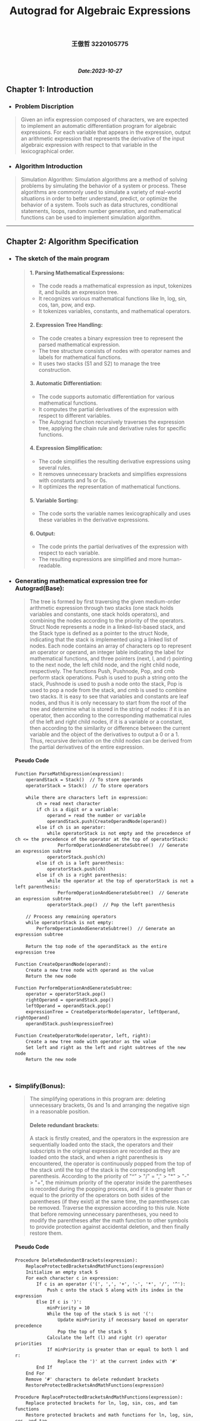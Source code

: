 <br/>
<br/> 
<br/>
<br/> 
<br/>
<br/> 

# <center>Autograd for Algebraic Expressions</center>
<br/>

### <center>王傲哲 3220105775</center>
<br/>

##### <center>Date:2023-10-27</center>
<div STYLE="page-break-after: always;"></div>

## **Chapter 1:    Introduction**

* ### Problem Discription
> Given an infix expression composed of characters, we are expected to implement an automatic differentiation program for algebraic expressions. For each variable that appears in the expression, output an arithmetic expression that represents the derivative of the input algebraic expression with respect to that variable in the lexicographical order.
* ### Algorithm Introduction
> Simulation Algorithm: Simulation algorithms are a method of solving problems by simulating the behavior of a system or process. These algorithms are commonly used to simulate a variety of real-world situations in order to better understand, predict, or optimize the behavior of a system. Tools such as data structures, conditional statements, loops, random number generation, and mathematical functions can be used to implement simulation algorithm.

***

## **Chapter 2:    Algorithm Specification**
* ### The sketch of the main program
	> #### 1. Parsing Mathematical Expressions:
	> * The code reads a mathematical expression as input, tokenizes it, and builds an expression tree.
	> * It recognizes various mathematical functions like ln, log, sin, cos, tan, pow, and exp.
	> * It tokenizes variables, constants, and mathematical operators.
	> #### 2. Expression Tree Handling:
	> * The code creates a binary expression tree to represent the parsed mathematical expression.
	> * The tree structure consists of nodes with operator names and labels for mathematical functions.
	> * It uses two stacks (S1 and S2) to manage the tree construction.
	> #### 3. Automatic Differentiation:
	> * The code supports automatic differentiation for various mathematical functions.
	> * It computes the partial derivatives of the expression with respect to different variables.
	> * The Autograd function recursively traverses the expression tree, applying the chain rule and derivative rules for specific functions.
	> #### 4. Expression Simplification:
	> * The code simplifies the resulting derivative expressions using several rules.
	> * It removes unnecessary brackets and simplifies expressions with constants and 1s or 0s.
	> * It optimizes the representation of mathematical functions.
	> #### 5. Variable Sorting:
	> * The code sorts the variable names lexicographically and uses these variables in the derivative expressions.
	> #### 6. Output:
	> * The code prints the partial derivatives of the expression with respect to each variable.
	> * The resulting expressions are simplified and more human-readable.
* ### Generating mathematical expression tree for Autograd(Base):
    > The tree is formed by first traversing the given medium-order arithmetic expression through two stacks (one stack holds variables and constants, one stack holds operators), and combining the nodes according to the priority of the operators. Struct Node represents a node in a linked-list-based stack, and the Stack type is defined as a pointer to the struct Node, indicating that the stack is implemented using a linked list of nodes. Each node contains an array of characters op to represent an operator or operand, an integer lable indicating the label for mathematical functions, and three pointers (next, l, and r) pointing to the next node, the left child node, and the right child node, respectively. The functions Push, Pushnode, Pop, and cmb perform stack operations. Push is used to push a string onto the stack, Pushnode is used to push a node onto the stack, Pop is used to pop a node from the stack, and cmb is used to combine two stacks. It is easy to see that variables and constants are leaf nodes, and thus it is only necessary to start from the root of the tree and determine what is stored in the string of nodes: if it is an operator, then according to the corresponding mathematical rules of the left and right child nodes, if it is a variable or a constant, then according to the similarity or difference between the current variable and the object of the derivatives to output a 0 or a 1. Thus, recursive derivation on the child nodes can be derived from the partial derivatives of the entire expression.

	#### Pseudo Code
	```
	Function ParseMathExpression(expression):
		operandStack = Stack()  // To store operands
		operatorStack = Stack()  // To store operators

		while there are characters left in expression:
			ch = read next character
			if ch is a digit or a variable:
				operand = read the number or variable
				operandStack.push(CreateOperandNode(operand))
			else if ch is an operator:
				while operatorStack is not empty and the precedence of ch <= the precedence of the operator at the top of operatorStack:
					PerformOperationAndGenerateSubtree()  // Generate an expression subtree
				operatorStack.push(ch)
			else if ch is a left parenthesis:
				operatorStack.push(ch)
			else if ch is a right parenthesis:
				while the operator at the top of operatorStack is not a left parenthesis:
					PerformOperationAndGenerateSubtree()  // Generate an expression subtree
				operatorStack.pop()  // Pop the left parenthesis

		// Process any remaining operators
		while operatorStack is not empty:
			PerformOperationAndGenerateSubtree()  // Generate an expression subtree

		Return the top node of the operandStack as the entire expression tree

	Function CreateOperandNode(operand):
		Create a new tree node with operand as the value
		Return the new node

	Function PerformOperationAndGenerateSubtree:
		operator = operatorStack.pop()
		rightOperand = operandStack.pop()
		leftOperand = operandStack.pop()
		expressionTree = CreateOperatorNode(operator, leftOperand, rightOperand)
		operandStack.push(expressionTree)

	Function CreateOperatorNode(operator, left, right):
		Create a new tree node with operator as the value
		Set left and right as the left and right subtrees of the new node
		Return the new node
	```

<br/>

* ### Simplify(Bonus):
    > The simplifying operations in this program are: deleting unnecessary brackets, 0s and 1s and arranging the negative sign in a reasonable position.
	> #### Delete redundant brackets:
	> A stack is firstly created, and the operators in the expression are sequentially loaded onto the stack, the operators and their subscripts in the original expression are recorded as they are loaded onto the stack, and when a right parenthesis is encountered, the operator is continuously popped from the top of the stack until the top of the stack is the corresponding left parenthesis. According to the priority of "^" > "/" = "," > "*" > "-" > "+", the minimum priority of the operator inside the parentheses is recorded during the popping process, and if it is greater than or equal to the priority of the operators on both sides of the parentheses (if they exist) at the same time, the parentheses can be removed. Traverse the expression according to this rule. Note that before removing unnecessary parentheses, you need to modify the parentheses after the math function to other symbols to provide protection against accidental deletion, and then finally restore them.

	#### Pseudo Code
	```
	Procedure DeleteRedundantBrackets(expression):
		ReplaceProtectedBracketsAndMathFunctions(expression)
		Initialize an empty stack S
		For each character c in expression:
			If c is an operator ('(', ',', '+', '-', '*', '/', '^'):
				Push c onto the stack S along with its index in the expression
			Else If c is ')':
				minPriority = 10
				While the top of the stack S is not '(':
					Update minPriority if necessary based on operator precedence
					Pop the top of the stack S
				Calculate the left (l) and right (r) operator priorities
				If minPriority is greater than or equal to both l and r:
					Replace the ')' at the current index with '#'
			End If
		End For
		Remove '#' characters to delete redundant brackets
		RestoreProtectedBracketsAndMathFunctions(expression)

	Procedure ReplaceProtectedBracketsAndMathFunctions(expression):
		Replace protected brackets for ln, log, sin, cos, and tan functions
		Restore protected brackets and math functions for ln, log, sin, cos, and tan

	Procedure RestoreProtectedBracketsAndMathFunctions(expression):
		Replace '$' with '('
		Replace '`' with ')'
		Replace '??' with 'ln'
		Replace '~~~' with 'log'
		Replace '!!!' with 'sin'
		Replace '@@@' with 'cos'
		Replace '???' with 'tan'
	```
	> #### Delete redundant 0s:
	> First find the subscript of 0 in the string, assign it to two variables idl and idr. These two subscripts are traversed to the left and to the right until the scanning to "+", "-" or "(" (for idl) and ")" (for idr) to stop traversing, so as to determine the left and right ranges of the deleted portion of the string, and then finally cover the string can be done. In the process of deletion if the expression "()" case, it will be changed to "0", and then carry out an operation to delete unnecessary 0. Note that before deleting unnecessary zeros you need to modify the 0s in the constants to other characters to protect against accidental deletion, and then finally restore them.
	#### Pseudo Code
	```
	Procedure DeleteRedundantZeros(expression):
		While the expression contains "0":
			If the "0" is part of a constant:
				Protect it with another character ('$')
				Continue
			End If
			Set a flag to indicate changes (flag = 1)
			Find the left and right boundaries for the "0" (idl and idr)
			While idl >= 0 and not an operator ('+', '-' before '(') or '(':
				Skip nested brackets if necessary
				Move idl to the left
			End While
			While idr < length of expression and not an operator ('+', '-' before ')') or ')':
				Skip nested brackets if necessary
				Move idr to the right
			End While
			If both idl and idr are within bounds:
				If idl is '(':
					If idr is '+':
						Remove "0" and everything between idl and idr
					Else:
						Remove "0" and everything between idl and idr, including idr
				Else:
					Remove everything between idl and idr
			Else If idl < 0:
				If idr is '+':
					Remove "0" and everything after idr
				Else If idr is ')':
					Replace idr with '0', then remove "0" and everything before idr
				Else:
					Remove "0" and everything after idr
			Else If idr is beyond the end of the expression:
				Remove everything from idl to the end of the expression
			End If
		End While
		While the expression contains "()":
			Set a flag to indicate changes (flag = 1)
			Replace "()" with "0" and delete redundant "0"
		End While
		Replace protected "0" characters ('$') with "0"
	End Procedure
	```
	> #### Delete redundant 1s:
	> Find the subscript of 1 in the string in turn, determine whether its left side is a multiplication or division sign, if so it can be deleted together with 1; determine whether its right side is a multiplication sign and the left side is not a multiplication or division sign, if so it can be deleted together with 1. Note that before deleting unnecessary zeros you need to modify the 1s in the constants to other characters to protect against accidental deletion, and then finally restore them.
	#### Pseudo Code
	```
	Procedure DeleteRedundantOnes(expression):
		While the expression contains "1":
			If the "1" is part of a constant:
				Protect it with another character ('$')
				Continue
			End If
			Find the left and right boundaries for the "1" (idl and idr)
			If idl is preceded by '*' or '/', move it to the left
			If idr is immediately after idl and idr contains '*', move idr to the right
			If idl and idr are not adjacent:
				Set a flag to indicate changes (flag = 1)
				Remove everything between idl and idr
			Else:
				Protect the "1" with another character ('$')
			End If
		End While
		Replace protected "1" characters ('$') with "1"
	End Procedure
	```
    
<br/>

* ### Autograd with Mathematical Functions(Bonus):
    > In the process of generating the tree, if a mathematical function is recognized, the expression in the mathematical function is formed into a separate tree, and the root node of this subtree is labeled, so that the mathematical function can be recognized, the corresponding mathematical symbols added, and the corresponding rules of derivation applied in the subsequent derivation, and then this subtree is connected to the main tree. For the case of mathematical functions nested mathematical functions, this program, in order to avoid the original label being covered, treats the atomic tree as 1* (atomic tree) and records it as a new atomic tree, setting the label of the * node as the label corresponding to the current mathematical function.

	#### Pseudo Code
	```
	Procedure Autograd(expressionTree, independentVariable):
		if expressionTree is NULL:
			return

		operator = expressionTree.op
		label = expressionTree.label
		if label == 0:  // Leaf node or operation
			if operator is an arithmetic operator:
				left_derivative = Autograd(expressionTree.left, independentVariable)
				right_derivative = Autograd(expressionTree.right, independentVariable)
				
				if operator is '+':
					input('(')
					left_derivative
					input('+')
					right_derivative
					input(')')
				else if operator is '-':
					input('(')
					left_derivative
					input('-')
					right_derivative
					input(')')
				else if operator is '*':
					input('(')
					left_derivative
					input('*(')
					inorder(expressionTree.right)
					input(')+(')
					Autograd(expressionTree.left, independentVariable)
					input('*(')
					right_derivative
					input(')')
					input(')')
				else if operator is '/':
					input('((')
					left_derivative
					input('*(')
					inorder(expressionTree.right)
					input(')-(')
					Autograd(expressionTree.left, independentVariable)
					input('*(')
					right_derivative
					input('))/(')
					inorder(expressionTree.right)
					input(')^2')
				else if operator is '^':
					input('(')
					right_derivative
					input('*')
					inorder(expressionTree.left)
					input('^(')
					inorder(expressionTree.right)
					input(')')
				else:  // Derivative of other variables or constants
					input('0')
			else if operator is independentVariable:  // Derivative of the independent variable
				input('1')
			else:  // Handle other functions here
				// Define the derivative rules for specific functions
				// For example, if it's a sine function, apply the derivative rule for sine
				// For other functions, apply their respective derivative rules
		else:  // Mathematical function node
			// Handle mathematical functions separately
			// Apply the derivative rules for different functions
	```
***

## **Chapter 3:    Testing Results**
> * The correctness of this program can be demonstrated by the output of the derivation of the test samples.

> |Test Samples|Output Result|Test Judging and Instructions|
> |---|---|---|
> |a+b|![](image.png)|correct|
> |a-b|![](image-1.png)|correct|
> |a*b|![](image-2.png)|correct|
> |a/b|![](image-3.png)|correct </br> Final simplified result: </br> a: 1/b </br> b: (-a)/b^2|
> |a^b|![](image-4.png)|correct|
> |ln(a)|![](image-5.png)|correct|
> |log(a,b)|![](image-6.png)|correct|
> |sin(a)|![](image-7.png)|correct|
> |cos(a)|![](image-8.png)|correct|
> |tan(a)|![](image-9.png)|correct|
> |pow(a,b)|![](image-10.png)|correct|
> |exp(a)|![](image-11.png)|correct|
> |a+b^c*d|![](1.png)|correct|
> |a+b^c*d|![](2.png)|correct </br> Final simplified result: </br> a: 10 * b - 2^a / a^2 + 2^a * ln(2) / a </br> b: a*10|
> |xx^2 / xy * xy + a^a|![](3.png)|correct </br> Final simplified result: </br> a: a^a*(1+ln(a)) </br> xx: 2*xx </br> xy: 0|
> |x*ln(y)|![](4.png)|correct|
> |x * ln(x * y) + y * cos(x) + y * sin(2 * x)|![](5.png)|correct|
> |log(a,b)/log(c,a)|![](6.png)|correct|

## **Chapter 4:    Analysis and Comments**

> ### Complexity Analysis 
> #### The time complexity is O(N):
> * Expression parsing: The program first parses the input mathematical expression and builds the expression tree. The time complexity of the parsing process is proportional to the length of the expression, since each operator is only in and out of the stack twice, and each variable and constant is only in and out of the stack once. Assuming the length of the expression is N, the time complexity of this part is O(N).
> * Finding the partial derivatives: Computing the partial derivatives for each variable is a recursive operation. For each variable, the program needs to traverse the expression tree and generate a new expression. The time complexity of traversing the tree is proportional to the number of nodes in the tree. Assuming that the number of nodes in the tree is M (since the leaf nodes of the tree are variables or constants consisting of at least one character, so M < N), the time complexity of this part is O(M) for each variable. Assuming that the number of variables is K, the individual variables occupy the leaf nodes of the tree, which is much smaller than the total number of nodes in the tree, M, and even smaller than the length of the expression, N, and thus the total time complexity of this part of the process is O(M*K), which can be approximated as O(N).
> * Simplifying the expression: Simplifying the expression requires traversing the expression string, so the time complexity of this part is O(N).
> * The algorithm of bubbling sort is used to sort the variable names. Although the algorithm is O(N^2) time complexity, the number of variables K is much smaller than the length of the expression N, so the time complexity of this part does not have much effect on the total time complexity of the program.
> * In summary, the time complexity is O(N).
></br>
> #### The space complexity is O(N):
> * Expression Tree: The program needs to construct an expression tree to represent the input mathematical expression. The number of nodes M of the expression tree depends on the length of the expression N. Usually M < N, so the space complexity of this part is O(N).
> * Stack: The program uses a stack to store intermediate computation results and operators. The space complexity of the stack depends on the maximum depth of the stack, depending on the complexity of the expression, but its maximum depth does not exceed the length of the expression N. Therefore, the space complexity of this part can be approximated as O(N).
> * String Arrays: The program uses string arrays several times to store intermediate results and final output. The space complexity of the strings depends on the length of the strings, which does not exceed the length N of the original input math expression, so the space complexity of this part is O(N).
>

> #### Program Comments
> The main functions of this automatic derivation program include parsing mathematical expressions through a double stack, generating an abstract syntax tree for the expression, recursively deriving the expression through the tree, and simplifying the result of the derivation. On this basis, this program also adds part of the mathematical function processing, because the name of the mathematical function is not very convenient as a separate node in the tree, so I recorded the occurrence of mathematical functions by means of labels, which is regarded as a special class of operators, and the sub-tree under the labels is given special rules of derivation, which not only makes the structure of the tree more succinct, but also avoids the conflict between mathematical functions and the original principle of recursive derivation. This not only makes the tree structure more concise and clear, but also avoids the conflict between math functions and the original recursive principle.
***

## **Appendix:    Source Code (in C)**
```c
#include <stdio.h>

char v[100][100];//the names of variables
int vid=0;//the number of variables
char ep[1000];//mathematical expression
int flag;//determine if the expression has been simplified

int cmp(char a,char b)//set and compare the priority of operators: '^' > '*' = '/' > '+' = '-' > ',' > '('
{
	int wa,wb;
	if(a=='^')wa=3;
	else if(a=='*'||a=='/')wa=2;
	else if(a=='+'||a=='-')wa=1;
	else if(a==',')wa=0;
	else if(a=='(')wa=-1;
	if(b=='^')wb=3;
	else if(b=='*'||b=='/')wb=2;
	else if(b=='+'||b=='-')wb=1;
	else if(b==',')wb=0;
	else if(b=='(')wb=-1;
	return wa<=wb?1:0;
}

struct Node;
typedef struct Node* Stack;//set the struct of the tree & stack
struct Node
{
	char op[100];//the name of operators and variables
	int lable;//the lable of mathematical functions:ln--1 log--2 pow--3 exp--4 sin--5 cos--6 tan--7
	Stack next;//next node
	Stack l;//left child node
	Stack r;//right child node
};

void Push(char x[],Stack S)//push the string onto the stack
{
    Stack tmp=malloc(sizeof(struct Node));
	tmp->l=NULL;
	tmp->r=NULL;
    strcpy(tmp->op,x);
	tmp->lable=0;
    tmp->next=S->next;
    S->next=tmp;
}

void Pushnode(Stack x,Stack S)//push the node onto the stack
{
	x->next=S->next;
	S->next=x;
}

void Pop(Stack S)
{
    S->next=S->next->next;
}

void cmb(Stack S1,Stack S2)//combine S1 and S2
{
	Stack tmp=malloc(sizeof(struct Node));
	strcpy(tmp->op,S2->next->op);//take the top node of the S2 stack as the parent node
	Pop(S2);
	tmp->lable=0;
	tmp->r=S1->next;//take the top two nodes of the S1 stack as the right and left child nodes respectively
	if(S1->next)Pop(S1);
	tmp->l=S1->next;
	if(S1->next)Pop(S1);
	Pushnode(tmp,S1);//push the composed binary tree onto the S1 stack
}

int isdigit(char num[])//determine if the string consists of numbers
{
	for(int i=0;i<strlen(num);i++)
		if(!(num[i]>='0'&&num[i]<='9'))return 0;
	return 1;
}

int exist(char num[],char v[][100])//determine if the variable name has been recorded
{
	for(int i=0;i<vid;i++)
		if(strcmp(num,v[i])==0)return 1;
	return 0;
}

Stack bigmathtree(Stack t,int lable)//using 1 * (the nested math functions) to deal with the root node of subtree
{
	Stack T=malloc(sizeof(struct Node));
	strcpy(T->op,"*");
	T->r=t;
	T->lable=lable;
	T->l=malloc(sizeof(struct Node));
	strcpy(T->l->op,"1");
	T->l->lable=0;
	T->l->l=NULL;
	T->l->r=NULL;
	return T;
}

Stack mathtree()//generate separate subtree for expressions within mathematical functions
{
	Stack S1=malloc(sizeof(struct Node));//store variables and constants
	Stack S2=malloc(sizeof(struct Node));//store operators
	S1->next=NULL;
	S2->next=NULL;
	char s[100]="(";
	Push(s,S2);
	int bracket=1;//record whether nested brackets occur
	char ch=getchar();
	while(ch!=')'||bracket!=1)//read until the end of the math expression
	{
		if(ch>='a'&&ch<='z'||ch>='A'&&ch<='Z'||ch>='0'&&ch<='9')
		//read data in the same way as the following function createtree()
		{
			char num[100];
			int id=0;
			num[id++]=ch;
			ch=getchar();
			while(ch>='a'&&ch<='z'||ch>='A'&&ch<='Z'||ch>='0'&&ch<='9')
			{
				num[id++]=ch;
				ch=getchar();
			}
			num[id]='\0';

			if(strcmp(num,"ln")==0||strcmp(num,"log")==0||strcmp(num,"sin")==0||strcmp(num,"cos")==0||strcmp(num,"tan")==0||strcmp(num,"pow")==0||strcmp(num,"exp")==0)
			//if a mathematical function is scanned, a separate subtree is generated.
			{
				Stack t=mathtree();
				if(strcmp(num,"ln")==0)
				{
					if(t->lable!=0)//the case of nested mathematical functions
						t=bigmathtree(t,1);
					else t->lable=1;
				}
				else if(strcmp(num,"log")==0)
				{
					if(t->lable!=0)
						t=bigmathtree(t,2);
					else t->lable=2;
				}
				else if(strcmp(num,"pow")==0)
				{
					if(t->lable!=0)
						t=bigmathtree(t,3);
					else t->lable=3;
				}
				else if(strcmp(num,"exp")==0)
				{
					if(t->lable!=0)
						t=bigmathtree(t,4);
					else t->lable=4;
				}
				else if(strcmp(num,"sin")==0)
				{
					if(t->lable!=0)
						t=bigmathtree(t,5);
					else t->lable=5;
				}
				else if(strcmp(num,"cos")==0)
				{
					if(t->lable!=0)
						t=bigmathtree(t,6);
					else t->lable=6;
				}
				else if(strcmp(num,"tan")==0)
				{
					if(t->lable!=0)
						t=bigmathtree(t,7);
					else t->lable=7;
				}
				Pushnode(t,S1);
				ch=getchar();
				continue;
			}
			if(!isdigit(num)&&!exist(num,v))strcpy(v[vid++],num);//determine if the variable name has been recorded or is a constant
			Push(num,S1);
		}
		else
		{
			if(ch=='(')//push the left bracket onto the stack directly
			{
				char s[100];
				s[0]=ch;
				s[1]='\0';
				Push(s,S2);
				bracket++;
			}
			else if(ch==')')//find the corresponding left bracket
			{
				while(S2->next->op[0]!='(')
					cmb(S1,S2);//perform a combining operation before finding
				Pop(S2);
				bracket--;
			}
			else
			{
				while(S2->next&&cmp(ch,S2->next->op[0]))
				//if the priority of the new operator is less than or equal to the priority of the S2 top-of-stack operator, then the combine operation is performed.
					cmb(S1,S2);
				char s[100];
				s[0]=ch;
				s[1]='\0';
				Push(s,S2);
			}
			ch=getchar();
		}
	}
	while(S2->next->op[0]!='(')//read until the beginning of the math expression
		cmb(S1,S2);
	return S1->next;
}

Stack createtree()
{
	char ch=getchar();
	Stack S1=malloc(sizeof(struct Node));//store variables and constants
	Stack S2=malloc(sizeof(struct Node));//store operators
	S1->next=NULL;
	S2->next=NULL;
	while(ch!='\n')
	{
		if(ch>='a'&&ch<='z'||ch>='A'&&ch<='Z'||ch>='0'&&ch<='9')
		//The following comment details are similar to the above function mathtree().
		{
			char num[100];
			int id=0;
			num[id++]=ch;
			ch=getchar();
			while(ch>='a'&&ch<='z'||ch>='A'&&ch<='Z'||ch>='0'&&ch<='9')
			{
				num[id++]=ch;
				ch=getchar();
			}
			num[id]='\0';

			if(strcmp(num,"ln")==0||strcmp(num,"log")==0||strcmp(num,"sin")==0||strcmp(num,"cos")==0||strcmp(num,"tan")==0||strcmp(num,"pow")==0||strcmp(num,"exp")==0)
			{
				Stack t=mathtree();
				if(strcmp(num,"ln")==0)
				{
					if(t->lable!=0)
						t=bigmathtree(t,1);
					else t->lable=1;
				}
				else if(strcmp(num,"log")==0)
				{
					if(t->lable!=0)
						t=bigmathtree(t,2);
					else t->lable=2;
				}
				else if(strcmp(num,"pow")==0)
				{
					if(t->lable!=0)
						t=bigmathtree(t,3);
					else t->lable=3;
				}
				else if(strcmp(num,"exp")==0)
				{
					if(t->lable!=0)
						t=bigmathtree(t,4);
					else t->lable=4;
				}
				else if(strcmp(num,"sin")==0)
				{
					if(t->lable!=0)
						t=bigmathtree(t,5);
					else t->lable=5;
				}
				else if(strcmp(num,"cos")==0)
				{
					if(t->lable!=0)
						t=bigmathtree(t,6);
					else t->lable=6;
				}
				else if(strcmp(num,"tan")==0)
				{
					if(t->lable!=0)
						t=bigmathtree(t,7);
					else t->lable=7;
				}
				Pushnode(t,S1);
				ch=getchar();
				continue;
			}
			if(!isdigit(num)&&!exist(num,v))strcpy(v[vid++],num);
			Push(num,S1);
		}
		else
		{
			if(ch=='(')
			{
				char s[100];
				s[0]=ch;
				s[1]='\0';
				Push(s,S2);
			}
			else if(ch==')')
			{
				while(S2->next->op[0]!='(')
					cmb(S1,S2);
				Pop(S2);
			}
			else
			{
				while(S2->next&&cmp(ch,S2->next->op[0]))
					cmb(S1,S2);
				char s[100];
				s[0]=ch;
				s[1]='\0';
				Push(s,S2);
				
			}
			ch=getchar();
		}
	}
	while(S1->next->next)//read until there is only one node left in S1
		cmb(S1,S2);
	return S1->next;
}

void sort(char v[][100])//output the name of variables in the lexicographical order by bubbling sort
{
	for(int i=vid-1;i>0;i--)
	{
		int flag=0;
		for(int j=0;j<i;j++)
		{
			if(strcmp(v[j],v[j+1])>0)
			{
				char tmp[100];
				strcpy(tmp,v[j+1]);
				strcpy(v[j+1],v[j]);
				strcpy(v[j],tmp);
				flag=1;
			}
		}
		if(flag==0)return;//optimize sorting algorithm
	}
}

void input(char add[])//fill the expression string with characters
{
	strcat(ep,add);
}

void inorder(Stack T)//inorder traversal the current tree
{
	if(T)
	{
		if(T->lable==1)input("ln(");//add different prefixes and suffixes depending on the label
		if(T->lable==2)input("log(");
		if(T->lable==4)input("e^(");
		if(T->lable==5)input("sin(");
		if(T->lable==6)input("cos(");
		if(T->lable==7)input("tan(");
		inorder(T->l);
		input(T->op);
		inorder(T->r);
		if(T->lable!=0&&T->lable!=3)input(")");
	}
}

int find(char s[],char target[])//return the index of the first character of the substring in the original string
{
	return strlen(s)-strlen(strstr(s,target));
}

void delbracket(char s[])//delete redundant brackets
{
	//protect the brackets that come with math functions by replacing brackets with other characters
	while(strstr(s,"ln"))
	{
		int ids=find(s,"ln")+2;
		s[ids-2]='?';
		s[ids-1]='?';
		s[ids]='$';
		while(s[ids]!=')')
		{
			if(s[ids]=='(')//skip nested brackets
			{
				int count=1;
				ids++;
				while(s[ids]!=')'||count!=1)
				{
					if(s[ids]=='(')count++;
					if(s[ids]==')')count--;
					ids++;
				}
			}
			ids++;
		}
		s[ids]='`';
	}

	while(strstr(s,"log"))
	{
		int ids=find(s,"log")+3;
		s[ids-3]='~';
		s[ids-2]='~';
		s[ids-1]='~';
		s[ids]='$';
		while(s[ids]!=')')
		{
			if(s[ids]=='(')
			{
				int count=1;
				ids++;
				while(s[ids]!=')'||count!=1)
				{
					if(s[ids]=='(')count++;
					if(s[ids]==')')count--;
					ids++;
				}
			}
			ids++;
		}
		s[ids]='`';
	}

	while(strstr(s,"sin"))
	{
		int ids=find(s,"sin")+3;
		s[ids-3]='!';
		s[ids-2]='!';
		s[ids-1]='!';
		s[ids]='$';
		while(s[ids]!=')')
		{
			if(s[ids]=='(')
			{
				int count=1;
				ids++;
				while(s[ids]!=')'||count!=1)
				{
					if(s[ids]=='(')count++;
					if(s[ids]==')')count--;
					ids++;
				}
			}
			ids++;
		}
		s[ids]='`';
	}

	while(strstr(s,"cos"))
	{
		int ids=find(s,"cos")+3;
		s[ids-3]='@';
		s[ids-2]='@';
		s[ids-1]='@';
		s[ids]='$';
		while(s[ids]!=')')
		{
			if(s[ids]=='(')
			{
				int count=1;
				ids++;
				while(s[ids]!=')'||count!=1)
				{
					if(s[ids]=='(')count++;
					if(s[ids]==')')count--;
					ids++;
				}
			}
			ids++;
		}
		s[ids]='`';
	}

	while(strstr(s,"tan"))
	{
		int ids=find(s,"tan")+3;
		s[ids-3]=';';
		s[ids-2]=';';
		s[ids-1]=';';
		s[ids]='$';
		while(s[ids]!=')')
		{
			if(s[ids]=='(')
			{
				int count=1;
				ids++;
				while(s[ids]!=')'||count!=1)
				{
					if(s[ids]=='(')count++;
					if(s[ids]==')')count--;
					ids++;
				}
			}
			ids++;
		}
		s[ids]='`';
	}

	int level[256]={0};//priority correspondence table for deleting brackets
	level[',']=4;level['+']=1;level['-']=2;level['*']=3;level['/']=4;level['^']=5;
	struct stack
	{
		char c;
		int id;
		struct stack* next;
	};
	struct stack* S=malloc(sizeof(struct stack));
	S->next=NULL;
	for(int i=0;i<strlen(s);i++)
	{
		if(s[i]=='('||s[i]==','||s[i]=='+'||s[i]=='-'|| s[i]=='*'||s[i]=='/'||s[i]=='^')
		//operators are pushed onto the stack when encountered
		{
            struct stack* tmp=malloc(sizeof(struct stack));
			tmp->c=s[i];
			tmp->id=i;
			tmp->next=S->next;
			S->next=tmp;
        }
		else if(s[i]==')')
		{
			int min=10;
			while(S->next->c!='(')
			{
				//find the minimum operator precedence inside the brackets
				if(min>level[S->next->c])min=level[S->next->c];
				S->next=S->next->next;
			}
			int l=-1;
			int r=-1;
			if(i+1<strlen(s)&&s[i+1]!=')')
				r=level[s[i+1]];//record the priority of the operator to the left of the left bracket
			if(S->next->id-1>=0&&s[S->next->id-1]!='(')
				l=level[s[S->next->id-1]];//record the priority of the operator to the right of the right bracket
			if(min>=l&&min>=r)
			//if min is greater than or equal to both l and r, then the brackets can be removed.
			{
				s[i]=s[S->next->id]='#';
				flag=1;
			}
			else if((min==1&&r==2&&l<=1)||(min==3&&r==4&&l<=3))
			//special cases judgment
			{
                s[i]=s[S->next->id]='#';
				flag=1;
            }
            S->next=S->next->next;
		}
	}
	while(strstr(s,"#"))//delete redundant brackets
	{
		int id=find(s,"#");
		strcpy(s+id,s+1+id);
	}

	//restore protected brackets and math functions
	while(strstr(s,"$"))s[find(s,"$")]='(';
	while(strstr(s,"`"))s[find(s,"`")]=')';
	while(strstr(s,"??"))
	{
		int ids=find(s,"??");
		s[ids]='l';
		s[ids+1]='n';
	}
	while(strstr(s,"~~~"))
	{
		int ids=find(s,"~~~");
		s[ids]='l';
		s[ids+1]='o';
		s[ids+2]='g';
	}
	while(strstr(s,"!!!"))
	{
		int ids=find(s,"!!!");
		s[ids]='s';
		s[ids+1]='i';
		s[ids+2]='n';
	}
	while(strstr(s,"@@@"))
	{
		int ids=find(s,"@@@");
		s[ids]='c';
		s[ids+1]='o';
		s[ids+2]='s';
	}
	while(strstr(s,";;;"))
	{
		int ids=find(s,";;;");
		s[ids]='t';
		s[ids+1]='a';
		s[ids+2]='n';
	}
}

void del1(char s[])//delete redundant "1"
{
	while(strstr(s,"1"))
	{
		if(s[find(s,"1")+1]>='0'&&s[find(s,"1")+1]<='9'||s[find(s,"1")-1]>='0'&&s[find(s,"1")-1]<='9')
		//determine if the "1" here is part of a constant
		{
			s[find(s,"1")]='$';//if yes, protect it with other character
			continue;
		}

		//starting at "1", traverse left and right to determine where to delete.
		int idl=find(s,"1"),idr=find(s,"1")+1;
		if(idl-1>=0&&(s[idl-1]=='*'||s[idl-1]=='/'))idl--;
		if(idr<strlen(s)&&idl==idr-1&&s[idr]=='*')idr++;
		if(idl!=idr-1)
		{
			flag=1;
			strcpy(s+idl,s+idr);
		}
		else s[find(s,"1")]='$';
	}
	while(strstr(s,"$"))s[find(s,"$")]='1';//restore protected "1"
}

void del0(char s[])//delete redundant "0"
{
	while(strstr(s,"0"))
	{
		if(s[find(s,"0")+1]>='0'&&s[find(s,"0")+1]<='9'||s[find(s,"0")-1]>='0'&&s[find(s,"0")-1]<='9')
		//determine if the "0" here is part of a constant
		{
			s[find(s,"0")]='$';//if yes, protect it with other character
			continue;
		}

		flag=1;
		//starting at "0", traverse left and right to determine where to delete.
		int idl=find(s,"0"),idr=find(s,"0");
		while(idl>=0&&s[idl]!='+'&&(s[idl]!='-'||s[idl-1]=='(')&&s[idl]!='(')
		{
			if(s[idl]==')')//skip nested brackets
			{
				int count=1;
				idl--;
				while(s[idl]!='('||count!=1)
				{
					if(s[idl]==')')count++;
					if(s[idl]=='(')count--;
					idl--;
				}
			}	
			idl--;
		}
		while(idr<strlen(s)&&s[idr]!='+'&&(s[idr]!='-'||s[idr-1]=='(')&&s[idr]!=')')
		{
			if(s[idr]=='(')//skip nested brackets
			{
				int count=1;
				idr++;
				while(s[idr]!=')'||count!=1)
				{
					if(s[idr]=='(')count++;
					if(s[idr]==')')count--;
					idr++;
				}
			}
			idr++;
		}

		//categorize and discuss whether the characters at s[idl] and s[idr] are to be retained or not
		if(idl>=0&&idr<strlen(s))
		{
			if(s[idl]=='(')
			{
				if(s[idr]=='+')strcpy(s+idl+1,s+idr+1);
				else strcpy(s+idl+1,s+idr);//s[idr] is '-' or ')'
			}
			else strcpy(s+idl,s+idr);
		}
		else if(idl<0)
		{
			if(s[idr]=='+')strcpy(s,s+idr+1);
			else if(s[idr]==')')
			{
				s[idr]='0';
				strcpy(s,s+idr);
			}
			else strcpy(s,s+idr);
		}
		else if(idr>strlen(s)-1)strcpy(s+idl,"");
	}
	while(strstr(s,"()"))
	//replace "()" with "0" if it appears and delete redundant "0"
	{
		flag=1;
		int id=find(s,"()");
		strcpy(s+id,s+id+1);
		s[id]='0';
		del0(s);
	}
	while(strstr(s,"$"))s[find(s,"$")]='0';//restore protected "0"
}


void delas(char s[])//delete "+" in "+-"
{
	while(strstr(s,"+-"))
	{
		flag=1;
		int id=find(s,"+-");
		strcpy(s+id,s+id+1);
	}
}

void simplify(char s[])
{
	while(flag)//cyclize to the simplest form
	{
		flag=0;
		delbracket(s);
		del0(s);
		del1(s);
		delas(s);
	}
}

void Autograd(char s[],Stack T)//partially derive by tree
{
	if(T==NULL)return;
	char opr=T->op[0];
	char ops[100];
	strcpy(ops,T->op);
	if(T->lable==0)
	//determine if a math function is applied to the subtree here by label
	{
		if(opr=='+')
		{
			Autograd(s,T->l);
			input("+");
			Autograd(s,T->r);
		}
		else if(opr=='-')
		{
			Autograd(s,T->l);
			input("-");
			Autograd(s,T->r);
		}
		else if(opr=='*')
		{
			input("(");
			inorder(T->l);
			input(")*(");
			Autograd(s,T->r);
			input(")");
			input("+");
			input("(");
			Autograd(s,T->l);
			input(")*(");
			inorder(T->r);
			input(")");
		}
		else if(opr=='/')
		{
			input("((");
			Autograd(s,T->l);
			input(")*(");
			inorder(T->r);
			input(")");
			input("-");
			input("(");
			inorder(T->l);
			input(")*(");
			Autograd(s,T->r);
			input("))");
			input("/");
			input("(");
			inorder(T->r);
			input(")^2");
		}
		else if(opr=='^')
		{
			inorder(T->r);
			input("*");
			inorder(T->l);
			input("^(");
			inorder(T->r);
			input("-1)*(");
			Autograd(s,T->l);
			input(")+(");
			inorder(T);
			input(")*ln(");
			inorder(T->l);
			input(")*(");
			Autograd(s,T->r);
			input(")");
		}
		else if(strcmp(s,ops)==0)//The derivative of the independent variable with respect to itself is 1
		{
			input("1");
		}
		else//The derivative of other variables or constants with respect to the independent variable is 0
		{
			input("0");
		}
	}
	else
	{
		if(T->lable==1)//ln
		{
			T->lable=0;
			input("(");
			Autograd(s,T);
			input(")/(");
			inorder(T);
			input(")");
			T->lable=1;
		}
		else if(T->lable==2)//log
		{
			T->lable=0;
			input("(");
			Autograd(s,T->r);
			input(")/((");
			inorder(T->r);
			input(")*ln(");
			inorder(T->l);
			input("))-(");
			Autograd(s,T->l);
			input(")/((log(");
			inorder(T->r);
			input(",");
			inorder(T->l);
			input("))^2*(");
			inorder(T->l);
			input(")*ln(");
			inorder(T->r);
			input("))");
			T->lable=2;
		}
		else if(T->lable==3)//pow
		{
			T->lable=0;
			strcpy(T->op,"^");
			Autograd(s,T);
			T->lable=3;
		}
		else if(T->lable==4)//exp
		{
			T->lable=0;
			input("e^(");
			inorder(T);
			input(")*(");
			Autograd(s,T);
			input(")");
			T->lable=4;
		}
		else if(T->lable==5)//sin
		{
			T->lable=0;
			input("cos(");
			inorder(T);
			input(")*(");
			Autograd(s,T);
			input(")");
			T->lable=5;
		}
		else if(T->lable==6)//cos
		{
			T->lable=0;
			input("-sin(");
			inorder(T);
			input(")*(");
			Autograd(s,T);
			input(")");
			T->lable=6;
		}
		else if(T->lable==7)//tan
		{
			T->lable=0;
			input("(");
			Autograd(s,T);
			input(")/(");
			input("cos(");
			inorder(T);
			input("))^2");
			T->lable=7;
		}
	}
}

int main()
{
	Stack T=createtree();
	sort(v);
	for(int i=0;i<vid;i++)//output the partial derivatives of each variable in order
	{
		printf("%s: ",v[i]);
		strcpy(ep,"");
		Autograd(v[i],T);
		flag=1;
		simplify(ep);
		printf("%s\n",ep);//output the simplest expression
	}
	return 0;
}
```
***

## **Declaration**
__I hereby declare that all the work done in this project titled "cx2023_3220105775_P2.c" is of myindependent effort.__
